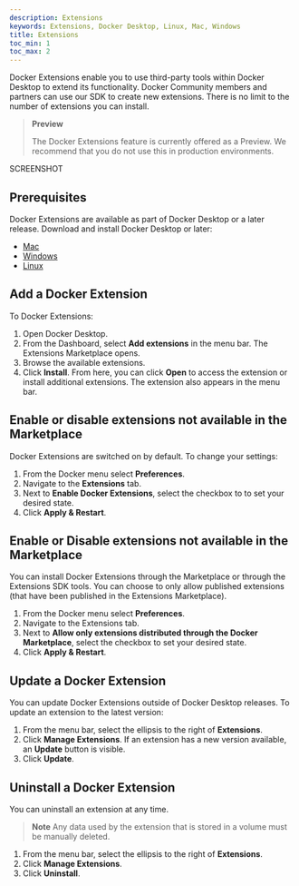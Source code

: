 ```yaml
---
description: Extensions
keywords: Extensions, Docker Desktop, Linux, Mac, Windows
title: Extensions
toc_min: 1
toc_max: 2
---
```


Docker Extensions enable you to use third-party tools within Docker Desktop to extend its functionality. Docker Community members and partners can use our SDK  to create new extensions. There is no limit to the number of extensions you can install.

> **Preview**
>
>The Docker Extensions feature is currently offered as a Preview. We recommend that you do not use this in production environments.

SCREENSHOT

## Prerequisites

Docker Extensions are available as part of Docker Desktop <insert release number> or a later release. Download and install Docker Desktop <insert release number> or later:

* [Mac](mac/release-notes/index.md)
* [Windows](windows/release-notes/index.md)
* [Linux](linux/index.md)

## Add a Docker Extension

To Docker Extensions:

1. Open Docker Desktop.
2. From the Dashboard, select **Add extensions** in the menu bar. 
The Extensions Marketplace opens. 
2. Browse the available extensions.
3. Click **Install**.
From here, you can click **Open** to access the extension or install additional extensions. The extension also appears in the menu bar.

## Enable or disable extensions not available in the Marketplace

 Docker Extensions are switched on by default. To change your settings:

1. From the  Docker menu select  **Preferences**.
2. Navigate to the **Extensions** tab.
3. Next to **Enable Docker Extensions**, select the checkbox to to set your desired state.
4. Click **Apply & Restart**.

## Enable or Disable extensions not available in the Marketplace

You can install Docker Extensions through the Marketplace or through the Extensions SDK tools. You can choose to only allow published extensions (that have been published in the Extensions Marketplace).

1. From the Docker menu select **Preferences**.
2. Navigate to the Extensions tab.
3. Next to **Allow only extensions distributed through the Docker Marketplace**, select the checkbox to set your desired state.
4. Click **Apply & Restart**.

## Update a Docker Extension
You can update Docker Extensions outside of Docker Desktop releases. To update an extension to the latest version:

1. From the menu bar, select the ellipsis to the right of **Extensions**.
2. Click **Manage Extensions**.
If an extension has a new version available, an **Update** button is visible.
3. Click **Update**.

## Uninstall a Docker Extension
 You can uninstall an extension at any time. 
 
 > **Note**  Any data used by the extension that is stored in a volume must be manually deleted. 

1. From the menu bar, select the ellipsis to the right of **Extensions**.
2. Click **Manage Extensions**.
3. Click **Uninstall**.
